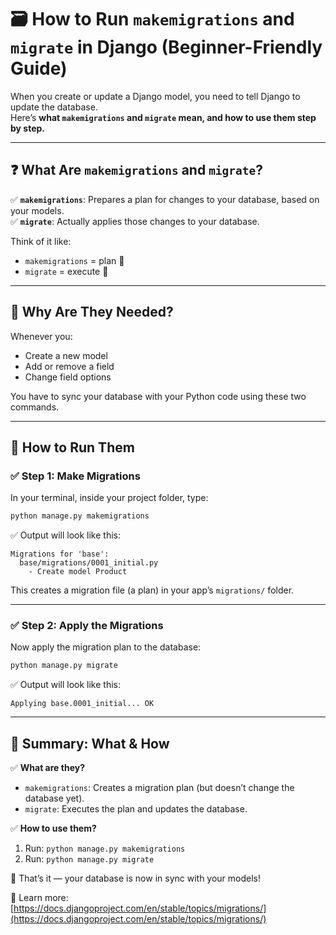 # 🗃️ How to Run `makemigrations` and `migrate` in Django (Beginner-Friendly Guide)

When you create or update a Django model, you need to tell Django to update the database.  
Here’s **what `makemigrations` and `migrate` mean, and how to use them step by step.**

---

## ❓ What Are `makemigrations` and `migrate`?

✅ **`makemigrations`**: Prepares a plan for changes to your database, based on your models.  
✅ **`migrate`**: Actually applies those changes to your database.

Think of it like:
- `makemigrations` = plan 📝
- `migrate` = execute 🚀

---

## 🔷 Why Are They Needed?

Whenever you:
- Create a new model
- Add or remove a field
- Change field options

You have to sync your database with your Python code using these two commands.

---

## 🔷 How to Run Them

### ✅ Step 1: Make Migrations

In your terminal, inside your project folder, type:

```bash
python manage.py makemigrations
```

✅ Output will look like this:
```
Migrations for 'base':
  base/migrations/0001_initial.py
    - Create model Product
```

This creates a migration file (a plan) in your app’s `migrations/` folder.

---

### ✅ Step 2: Apply the Migrations

Now apply the migration plan to the database:

```bash
python manage.py migrate
```

✅ Output will look like this:
```
Applying base.0001_initial... OK
```

---

## 🏁 Summary: What & How

✅ **What are they?**
- `makemigrations`: Creates a migration plan (but doesn’t change the database yet).
- `migrate`: Executes the plan and updates the database.

✅ **How to use them?**
1. Run: `python manage.py makemigrations`
2. Run: `python manage.py migrate`

🎉 That’s it — your database is now in sync with your models!

🔗 Learn more: [https://docs.djangoproject.com/en/stable/topics/migrations/](https://docs.djangoproject.com/en/stable/topics/migrations/)
